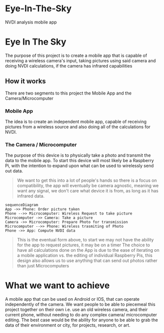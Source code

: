 # Eye-In-The-Sky
NVDI analysis mobile app
# Eye In The Sky

The purpose of this project is to create a mobile app that is capable of receiving a wireless camera's input, taking pictures using said camera and doing NVDI calculations, if the camera has infrared capabilities

## How it works
There are two segments to this project the Mobile App and the Camera/Microcomputer

### Mobile App
The idea is to create an independent mobile app, capable of receiving pictures from a wireless source and also doing all of the calculations for NVDI.

### The Camera / Microcomputer
The purpose of this device is to physically take a photo and transmit the data to the mobile app. To start this device will most likely be a Raspberry Pi, with the intention to expand upon what can be used to wirelessly send out data.

> We want to get this into a lot of people's hands so there is a focus on compatibility, the app will eventually be camera agnostic, meaning we want any signal, we don't care what device it is from, as long as it has infrared data.

```mermaid
sequenceDiagram
App ->> Phone: Order picture taken
Phone -->> Microcomputer: Wireless Request to take picture
Microcomputer ->> Camera: Take a picture
Camera ->> Microcomputer: Prepare Photo for transmission
Microcomputer -->> Phone: Wireless trasmiting of Photo
Phone ->> App: Compute NVDI data

```
>This is the eventual form above, to start we may not have the ability for the app to request pictures, it may be on a timer
>The choice to have all calculations done on the App is due to the ease of iterating on a mobile application vs. the editing of individual Raspberry Pis, this design also allows us to use anything that can send out photos rather than just Microcomputers

# What we want to achieve 
A mobile app that can be used on Android or IOS, that can operate independently of the camera. We want people to be able to piecemeal this project together on their own i.e. use an old wireless camera, and their current phone, without needing to do any complex camera/ microcomputer editing.
The best case would be the ability for anyone to be able to grab the data of their environment or city, for projects, research, or art.
 
